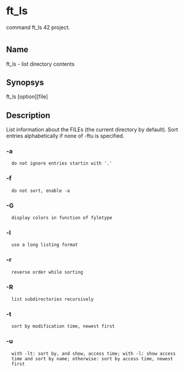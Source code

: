 # ft_ls
command ft_ls 42 project.
#

## Name
ft_ls - list directory contents

## Synopsys
  ft_ls [option][file]
  
## Description
  List information about the FILEs (the current directory by default).
  Sort entries alphabetically if none of -ftu is specified.
  
###  -a
      do not ignore entries startin with '.'
     
###  -f
      do not sort, enable -a
      
###  -G
      display colors in function of fyletype
      
###  -l
      use a long listing format
  
###  -r
      reverse order while sorting
  
###  -R
      list subdirectories recursively

###  -t
      sort by modification time, newest first

###   -u
      with -lt: sort by, and show, access time; with -l: show access
      time and sort by name; otherwise: sort by access time, newest
      first
